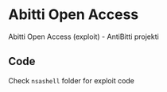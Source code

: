 # Abitti Open Access
Abitti Open Access (exploit)  - AntiBitti projekti

## Code
Check `nsashell` folder for exploit code
